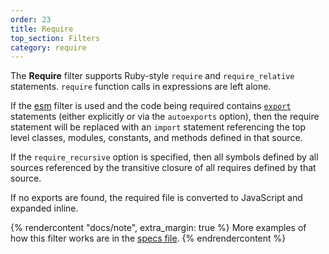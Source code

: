 ```yaml
---
order: 23
title: Require
top_section: Filters
category: require
---
```


The **Require** filter supports Ruby-style `require` and `require_relative` statements.  `require` function calls in expressions are left alone.

If the [esm](esm) filter is used and the code being required contains
[`export`](esm#export) statements (either explicitly or via the `autoexports`
option), then the require statement will be replaced with an `import`
statement referencing the top level classes, modules, constants, and methods
defined in that source.

If the `require_recursive` option is specified, then all symbols defined by all
sources referenced by the transitive closure of all requires defined by that
source.

If no exports are found, the required file is converted to JavaScript and expanded inline. 

{% rendercontent "docs/note", extra_margin: true %}
More examples of how this filter works are in the [specs file](https://github.com/ruby2js/ruby2js/blob/master/spec/require_spec.rb).
{% endrendercontent %}
